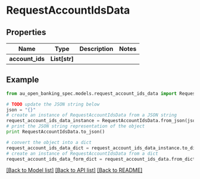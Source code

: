 # RequestAccountIdsData


## Properties

Name | Type | Description | Notes
------------ | ------------- | ------------- | -------------
**account_ids** | **List[str]** |  | 

## Example

```python
from au_open_banking_spec.models.request_account_ids_data import RequestAccountIdsData

# TODO update the JSON string below
json = "{}"
# create an instance of RequestAccountIdsData from a JSON string
request_account_ids_data_instance = RequestAccountIdsData.from_json(json)
# print the JSON string representation of the object
print RequestAccountIdsData.to_json()

# convert the object into a dict
request_account_ids_data_dict = request_account_ids_data_instance.to_dict()
# create an instance of RequestAccountIdsData from a dict
request_account_ids_data_form_dict = request_account_ids_data.from_dict(request_account_ids_data_dict)
```
[[Back to Model list]](../README.md#documentation-for-models) [[Back to API list]](../README.md#documentation-for-api-endpoints) [[Back to README]](../README.md)


